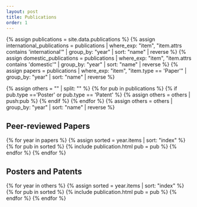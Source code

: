 ```yaml
---
layout: post
title: Publications
order: 1
---
```

{% assign publications = site.data.publications %}
{% assign international_publications = publications | where_exp: "item", "item.attrs contains 'international'" | group_by: "year" | sort: "name" | reverse %}
{% assign domestic_publications = publications | where_exp: "item", "item.attrs contains 'domestic'" | group_by: "year" | sort: "name" | reverse %}
{% assign papers = publications | where_exp: "item", "item.type == 'Paper'" | group_by: "year" | sort: "name" | reverse %}

{% assign others = "" | split: "" %}
{% for pub in publications %}
{% if pub.type =='Poster' or pub.type == 'Patent' %}
{% assign others = others | push:pub %}
{% endif %}
{% endfor %}
{% assign others = others | group_by: "year" | sort: "name" | reverse %}

<h2>Peer-reviewed Papers</h2>

{% for year in papers %}
{% assign sorted = year.items | sort: "index" %}
{% for pub in sorted %}
{% include publication.html pub = pub %} 
{% endfor %}
{% endfor %}

<h2>Posters and Patents</h2>

{% for year in others %}
{% assign sorted = year.items | sort: "index" %}
{% for pub in sorted %}
{% include publication.html pub = pub %} 
{% endfor %}
{% endfor %}